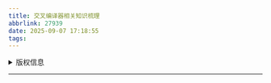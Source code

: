 ```yaml
---
title: 交叉编译器相关知识梳理
abbrlink: 27939
date: 2025-09-07 17:18:55
tags:
---
```

<details>

<summary>版权信息</summary>

!!! warning
    本文章为博主原创文章。遵循 [CC 4.0 BY-SA](https://creativecommons.org/licenses/by-sa/4.0/deed.zh-hans) 版权协议，转载请附上原文出处链接和本声明。

</details>

---



